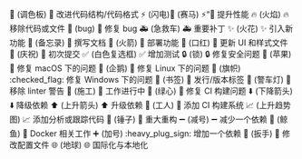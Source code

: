 :art: (调色板)	:art:	改进代码结构/代码格式
:zap: (闪电):racehorse: (赛马)	:zap:“:racehorse:	提升性能
:fire: (火焰)	:fire:	移除代码或文件
:bug: (bug)	:bug:	修复 bug
:ambulance: (急救车)	:ambulance:	重要补丁
:sparkles: (火花)	:sparkles:	引入新功能
:memo: (备忘录)	:memo:	撰写文档
:rocket: (火箭)	:rocket:	部署功能
:lipstick: (口红)	:lipstick:	更新 UI 和样式文件
:tada: (庆祝)	:tada:	初次提交
:white_check_mark: (白色复选框)	:white_check_mark:	增加测试
:lock: (锁)	:lock:	修复安全问题
:apple: (苹果)	:apple:	修复 macOS 下的问题
:penguin: (企鹅)	:penguin:	修复 Linux 下的问题
:checkered_flag: (旗帜)	:checked_flag:	修复 Windows 下的问题
:bookmark: (书签)	:bookmark:	发行/版本标签
:rotating_light: (警车灯)	:rotating_light:	移除 linter 警告
:construction: (施工)	:construction:	工作进行中
:green_heart: (绿心)	:green_heart:	修复 CI 构建问题
:arrow_down: (下降箭头)	:arrow_down:	降级依赖
:arrow_up: (上升箭头)	:arrow_up:	升级依赖
:construction_worker: (工人)	:construction_worker:	添加 CI 构建系统
:chart_with_upwards_trend: (上升趋势图)	:chart_with_upwards_trend:	添加分析或跟踪代码
:hammer: (锤子)	:hammer:	重大重构
:heavy_minus_sign: (减号)	:heavy_minus_sign:	减少一个依赖
:whale: (鲸鱼)	:whale:	Docker 相关工作
:heavy_plus_sign: (加号)	:heavy_plug_sign:	增加一个依赖
:wrench: (扳手)	:wrench:	修改配置文件
:globe_with_meridians: (地球)	:globe_with_meridians:	国际化与本地化
